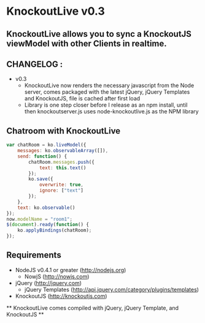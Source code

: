 # KnockoutLive v0.3

## KnockoutLive allows you to sync a KnockoutJS viewModel with other Clients in realtime. 

## CHANGELOG :

- v0.3
	- KnockoutLive now renders the necessary javascript from the Node server, comes packaged with the latest jQuery, jQuery Templates and KnockoutJS, file is cached after first load
	- Library is one step closer before I release as an npm install, until then knockoutserver.js uses node-knockoutlive.js as the NPM library
	
## Chatroom with KnockoutLive
``` js
var chatRoom = ko.liveModel({
	messages: ko.observableArray([]),
	send: function() {
		chatRoom.messages.push({
			text: this.text()
		});
		ko.save({ 
			overwrite: true, 
			ignore: ["text"]
		});
	},
	text: ko.observable()
});
now.modelName = "room1";
$(document).ready(function() {
	ko.applyBindings(chatRoom);
});
```

## Requirements

- NodeJS v0.4.1 or greater (http://nodejs.org)
  - NowjS (http://nowjs.com)
- jQuery (http://jquery.com)
  - jQuery Templates (http://api.jquery.com/category/plugins/templates)
- KnockoutJS (http://knockoutjs.com)

** KnockoutLive comes compiled with jQuery, jQuery Template, and KnockoutJS **